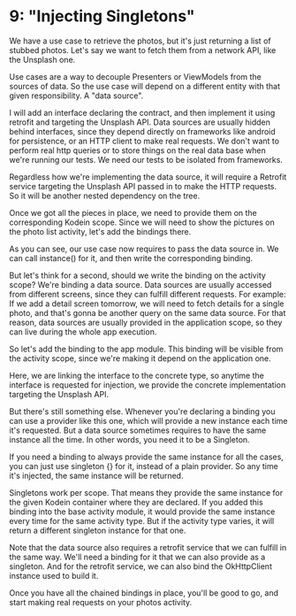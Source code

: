 # 9: "Injecting Singletons"

We have a use case to retrieve the photos, but it's just returning a list of stubbed photos. Let's say we want to
fetch them from a network API, like the Unsplash one.

Use cases are a way to decouple Presenters or ViewModels from the sources of data. So the use case will depend on
a different entity with that given responsibility. A "data source".

I will add an interface declaring the contract, and then implement it using retrofit and targeting the Unsplash API.
Data sources are usually hidden behind interfaces, since they depend directly on frameworks like android for
persistence, or an HTTP client to make real requests. We don't want to perform real http queries or to store things on
the real data base when we're running our tests. We need our tests to be isolated from frameworks.

Regardless how we're implementing the data source, it will require a Retrofit service targeting the Unsplash API passed
in to make the HTTP requests. So it will be another nested dependency on the tree.

Once we got all the pieces in place, we need to provide them on the corresponding Kodein scope. Since we will need to
show the pictures on the photo list activity, let's add the bindings there.

As you can see, our use case now requires to pass the data source in. We can call instance() for it, and then write the
corresponding binding.

But let's think for a second, should we write the binding on the activity scope? We're binding a data source.
Data sources are usually accessed from different screens, since they can fulfill different requests. For example: If we
add a detail screen tomorrow, we will need to fetch details for a single photo, and that's gonna be another query on the
same data source. For that reason, data sources are usually provided in the application scope, so they can live during
the whole app execution.

So let's add the binding to the app module. This binding will be visible from the activity scope, since we're making it
depend on the application one.

Here, we are linking the interface to the concrete type, so anytime the interface is requested for injection, we provide
the concrete implementation targeting the Unsplash API.

But there's still something else. Whenever you're declaring a binding you can use a provider like this one, which will
provide a new instance each time it's requested. But a data source sometimes requires to have the same instance all the
time. In other words, you need it to be a Singleton.

If you need a binding to always provide the same instance for all the cases, you can just use singleton {} for it,
instead of a plain provider. So any time it's injected, the same instance will be returned.

Singletons work per scope. That means they provide the same instance for the given Kodein container where they are
declared. If you added this binding into the base activity module, it would provide the same instance every time
for the same activity type. But if the activity type varies, it will return a different singleton instance for that one.

Note that the data source also requires a retrofit service that we can fulfill in the same way. We'll need a binding for
it that we can also provide as a singleton. And for the retrofit service, we can also bind the OkHttpClient instance
used to build it.

Once you have all the chained bindings in place, you'll be good to go, and start making real requests on your photos activity.
